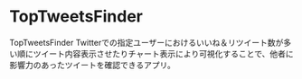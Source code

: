 # TopTweetsFinder
TopTweetsFinder
Twitterでの指定ユーザーにおけるいいね＆リツイート数が多い順にツイート内容表示させたりチャート表示により可視化することで、他者に影響力のあったツイートを確認できるアプリ。
